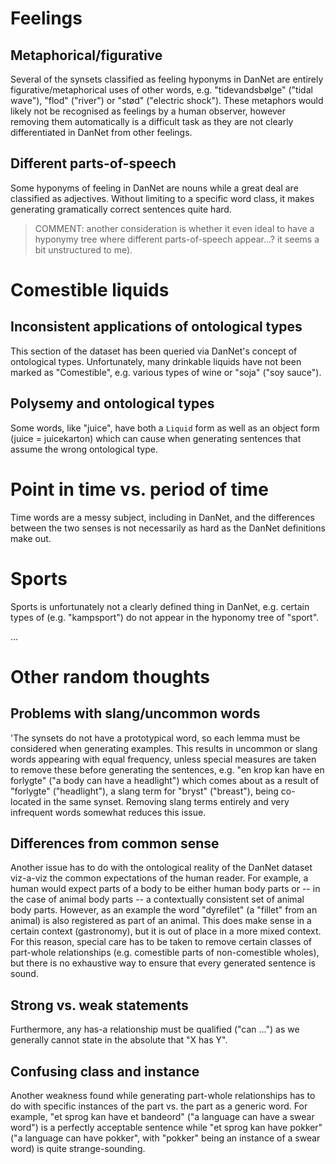 # Feelings
## Metaphorical/figurative
Several of the synsets classified as feeling hyponyms in DanNet are entirely figurative/metaphorical uses of other words, e.g. "tidevandsbølge" ("tidal wave"), "flod" ("river") or "stød" ("electric shock"). These metaphors would likely not be recognised as feelings by a human observer, however removing them automatically is a difficult task as they are not clearly differentiated in DanNet from other feelings.

## Different parts-of-speech
Some hyponyms of feeling in DanNet are nouns while a great deal are classified as adjectives. Without limiting to a specific word class, it makes generating gramatically correct sentences quite hard.

> COMMENT: another consideration is whether it even ideal to have a hyponymy tree where different parts-of-speech appear...? it seems a bit unstructured to me).

# Comestible liquids
## Inconsistent applications of ontological types
This section of the dataset has been queried via DanNet's concept of ontological types. Unfortunately, many drinkable liquids have not been marked as "Comestible", e.g. various types of wine or "soja" ("soy sauce").

## Polysemy and ontological types
Some words, like "juice", have both a `Liquid` form as well as an object form (juice = juicekarton) which can cause when generating sentences that assume the wrong ontological type.

# Point in time vs. period of time
Time words are a messy subject, including in DanNet, and the differences between the two senses is not necessarily as hard as the DanNet definitions make out.

# Sports
Sports is unfortunately not a clearly defined thing in DanNet, e.g. certain types of (e.g. "kampsport") do not appear in the hyponomy tree of "sport".

...

# Other random thoughts
## Problems with slang/uncommon words
'The synsets do not have a prototypical word, so each lemma must be considered when generating examples. This results in uncommon or slang words appearing with equal frequency, unless special measures are taken to remove these before generating the sentences, e.g. "en krop kan have en forlygte" ("a body can have a headlight") which comes about as a result of "forlygte" ("headlight"), a slang term for "bryst" ("breast"), being co-located in the same synset. Removing slang terms entirely and very infrequent words somewhat reduces this issue.

## Differences from common sense
Another issue has to do with the ontological reality of the DanNet dataset viz-a-viz the common expectations of the human reader. For example, a human would expect parts of a body to be either human body parts or -- in the case of animal body parts -- a contextually consistent set of animal body parts. However, as an example the word "dyrefilet" (a "fillet" from an animal) is also registered as part of an animal. This does make sense in a certain context (gastronomy), but it is out of place in a more mixed context. For this reason, special care has to be taken to remove certain classes of part-whole relationships (e.g. comestible parts of non-comestible wholes), but there is no exhaustive way to ensure that every generated sentence is sound.

## Strong vs. weak statements
Furthermore, any has-a relationship must be qualified ("can ...") as we generally cannot state in the absolute that "X has Y".

## Confusing class and instance
Another weakness found while generating part-whole relationships has to do with specific instances of the part vs. the part as a generic word. For example, "et sprog kan have et bandeord" ("a language can have a swear word") is a perfectly acceptable sentence while "et sprog kan have pokker" ("a language can have pokker", with "pokker" being an instance of a swear word) is quite strange-sounding.
